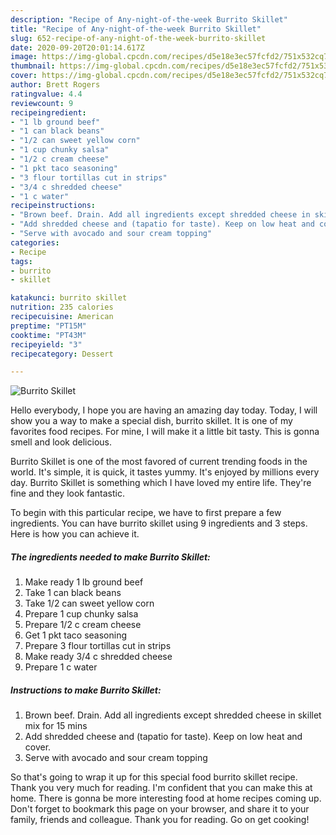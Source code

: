 ```yaml
---
description: "Recipe of Any-night-of-the-week Burrito Skillet"
title: "Recipe of Any-night-of-the-week Burrito Skillet"
slug: 652-recipe-of-any-night-of-the-week-burrito-skillet
date: 2020-09-20T20:01:14.617Z
image: https://img-global.cpcdn.com/recipes/d5e18e3ec57fcfd2/751x532cq70/burrito-skillet-recipe-main-photo.jpg
thumbnail: https://img-global.cpcdn.com/recipes/d5e18e3ec57fcfd2/751x532cq70/burrito-skillet-recipe-main-photo.jpg
cover: https://img-global.cpcdn.com/recipes/d5e18e3ec57fcfd2/751x532cq70/burrito-skillet-recipe-main-photo.jpg
author: Brett Rogers
ratingvalue: 4.4
reviewcount: 9
recipeingredient:
- "1 lb ground beef"
- "1 can black beans"
- "1/2 can sweet yellow corn"
- "1 cup chunky salsa"
- "1/2 c cream cheese"
- "1 pkt taco seasoning"
- "3 flour tortillas cut in strips"
- "3/4 c shredded cheese"
- "1 c water"
recipeinstructions:
- "Brown beef. Drain. Add all ingredients except shredded cheese in skillet mix for 15 mins"
- "Add shredded cheese and (tapatio for taste). Keep on low heat and cover."
- "Serve with avocado and sour cream topping"
categories:
- Recipe
tags:
- burrito
- skillet

katakunci: burrito skillet 
nutrition: 235 calories
recipecuisine: American
preptime: "PT15M"
cooktime: "PT43M"
recipeyield: "3"
recipecategory: Dessert

---
```



![Burrito Skillet](https://img-global.cpcdn.com/recipes/d5e18e3ec57fcfd2/751x532cq70/burrito-skillet-recipe-main-photo.jpg)

Hello everybody, I hope you are having an amazing day today. Today, I will show you a way to make a special dish, burrito skillet. It is one of my favorites food recipes. For mine, I will make it a little bit tasty. This is gonna smell and look delicious.

Burrito Skillet is one of the most favored of current trending foods in the world. It's simple, it is quick, it tastes yummy. It's enjoyed by millions every day. Burrito Skillet is something which I have loved my entire life. They're fine and they look fantastic.




To begin with this particular recipe, we have to first prepare a few ingredients. You can have burrito skillet using 9 ingredients and 3 steps. Here is how you can achieve it.

<!--inarticleads1-->

##### The ingredients needed to make Burrito Skillet:

1. Make ready 1 lb ground beef
1. Take 1 can black beans
1. Take 1/2 can sweet yellow corn
1. Prepare 1 cup chunky salsa
1. Prepare 1/2 c cream cheese
1. Get 1 pkt taco seasoning
1. Prepare 3 flour tortillas cut in strips
1. Make ready 3/4 c shredded cheese
1. Prepare 1 c water




<!--inarticleads2-->

##### Instructions to make Burrito Skillet:

1. Brown beef. Drain. Add all ingredients except shredded cheese in skillet mix for 15 mins
1. Add shredded cheese and (tapatio for taste). Keep on low heat and cover.
1. Serve with avocado and sour cream topping




So that's going to wrap it up for this special food burrito skillet recipe. Thank you very much for reading. I'm confident that you can make this at home. There is gonna be more interesting food at home recipes coming up. Don't forget to bookmark this page on your browser, and share it to your family, friends and colleague. Thank you for reading. Go on get cooking!
